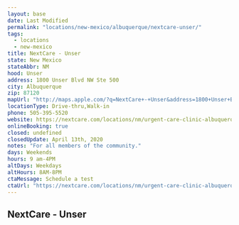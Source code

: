 ```yaml
---
layout: base
date: Last Modified
permalink: "locations/new-mexico/albuquerque/nextcare-unser/"
tags:
  - locations
  - new-mexico
title: NextCare - Unser
state: New Mexico
stateAbbr: NM
hood: Unser 
address: 1800 Unser Blvd NW Ste 500
city: Albuquerque
zip: 87120
mapUrl: "http://maps.apple.com/?q=NextCare+-+Unser&address=1800+Unser+Blvd+NW+Ste+500,Albuquerque,New+Mexico,87120"
locationType: Drive-thru,Walk-in
phone: 505-395-5520
website: https://nextcare.com/locations/nm/urgent-care-clinic-albuquerque-new-mexico-unser/
onlineBooking: true
closed: undefined
closedUpdate: April 13th, 2020
notes: "For all members of the community."
days: Weekends
hours: 9 am-4PM
altDays: Weekdays
altHours: 8AM-8PM
ctaMessage: Schedule a test
ctaUrl: "https://nextcare.com/locations/nm/urgent-care-clinic-albuquerque-new-mexico-unser/"
---
```

## NextCare - Unser